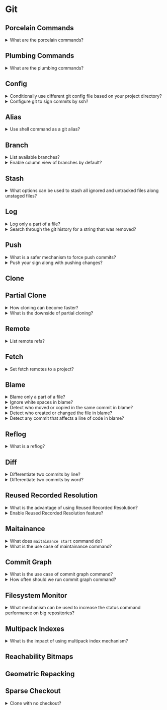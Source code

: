 # Git

## Porcelain Commands

<details>
<summary>What are the porcelain commands?</summary>

> **Description**
>
> There are 145 commands in git in total, 82 porcelain commands and 63 plumbing
> commands.
>
> - 44 main commands `add`, `commit`, `push`, ...
> - 11 manipulators `config`, `reflog`, `replace`, ...
> - 17 interrogators `blame`, `fsck`, `rerere`, ...
> - 10 interactors `send-email`, `p4`, `svn`, ...
>
> ---
> **Resources**
> - https://www.youtube.com/watch?v=aolI_Rz0ZqY
> ---
> **References**
> ---
</details>

## Plumbing Commands

<details>
<summary>What are the plumbing commands?</summary>

> **Description**
>
> There are 145 commands in git in total, 82 porcelain commands and 63 plumbing
> commands.
>
> - 19 manipulators `apply`, `commit-tree`, `update-ref`, ...
> - 21 interrogators `cat-file`, `for-each-ref`, ...
> - 5 syncing `fetch-pack`, `send-pack`, ...
> - 18 internal `check-attr`, `sh-i18n`, ...
>
> ---
> **Resources**
> - https://www.youtube.com/watch?v=aolI_Rz0ZqY
> ---
> **References**
> ---
</details>

## Config

<details>
<summary>Conditionally use different git config file based on your project directory?</summary>

> **Description**
>
> A sample use case is to use different git config when you are in work and
> open source software directory.
>
> ```sh
> [includeIf "gitdir:~/projects/work/"]
>     path = ~/projects/work/.gitconfig
>
> [includeIf "gitdir:~/projects/oss/"]
>     path = ~/projects/oss/.gitconfig
> ``````
>
> ---
> **Resources**
> - https://www.youtube.com/watch?v=aolI_Rz0ZqY
> ---
> **References**
> ---
</details>

<details>
<summary>Configure git to sign commits by ssh?</summary>

> **Description**
>
> ```sh
> git config --global gpg.format ssh
> git config --global user.signingkey ~/.ssh/id_rsa.pub
> git commit -S
> ``````
>
> You can see that your signature is appended to your commit files:
>
> ```sh
> git cat-file -p HEAD
> ``````
>
> ---
> **Resources**
> - https://www.youtube.com/watch?v=aolI_Rz0ZqY
> ---
> **References**
> ---
</details>

## Alias

<details>
<summary>Use shell command as a git alias?</summary>

> **Description**
>
> ```sh
> git config --global alias.bb better-branch.sh
> ``````
>
> ---
> **Resources**
> - https://www.youtube.com/watch?v=aolI_Rz0ZqY
> ---
> **References**
> ---
</details>

## Branch

<details>
<summary>List available branches?</summary>

> **Description**
>
> Command `branch` will list branches each in a row.
>
> ```sh
> git branch
> ``````
>
> Newer `--column` option will put branches on columns to avoid using a pager.
>
> ```sh
> git branch --column
> ``````
>
> ---
> **Resources**
> - https://www.youtube.com/watch?v=aolI_Rz0ZqY
> ---
> **References**
> ---
</details>

<details>
<summary>Enable column view of branches by default?</summary>

> **Description**
>
> ```sh
> git config --global column.ui auto
> git config --global branch.sort -committerdate
> ``````
>
> ---
> **Resources**
> - https://www.youtube.com/watch?v=aolI_Rz0ZqY
> ---
> **References**
> ---
</details>

## Stash

<details>
<summary>What options can be used to stash all ignored and untracked files along unstaged files?</summary>

> **Description**
>
> ```sh
> git stash --all
> ``````
>
> It is suggested by the community to have this alias:
>
> ```sh
> git config --global alias.staash 'stash --all'
> ``````
>
> ---
> **Resources**
> - https://www.youtube.com/watch?v=aolI_Rz0ZqY
> ---
> **References**
> ---
</details>

## Log

<details>
<summary>Log only a part of a file?</summary>

> **Description**
>
> ```sh
> git log -L 25,34:src/main.cpp
> ``````
>
> ---
> **Resources**
> - https://www.youtube.com/watch?v=aolI_Rz0ZqY
> ---
> **References**
> ---
</details>

<details>
<summary>Search through the git history for a string that was removed?</summary>

> **Description**
>
> ```sh
> git log -S regex_match -p
> ``````
>
> ---
> **Resources**
> - https://www.youtube.com/watch?v=aolI_Rz0ZqY
> ---
> **References**
> ---
</details>

## Push

<details>
<summary>What is a safer mechanism to force push commits?</summary>

> **Description**
>
> Forcing push will remove all the changes that others have made since that
> last common change you have made. The option `--force-with-lease` will only
> pushes the rebased changes when there is no other changes pushed by other
> since your last common changes.
>
> ```sh
> git push --force-with-lease
> ``````
>
> ---
> **Resources**
> - https://www.youtube.com/watch?v=aolI_Rz0ZqY
> ---
> **References**
> ---
</details>

<details>
<summary>Push your sign along with pushing changes?</summary>

> **Description**
>
> This feature is not supported by GitHub or GitLab.
>
> ```sh
> git push --signed
> ``````
>
> ---
> **Resources**
> - https://www.youtube.com/watch?v=aolI_Rz0ZqY
> ---
> **References**
> ---
</details>

## Clone

## Partial Clone

<details>
<summary>How cloning can become faster?</summary>

> **Description**
>
> By partially cloning the repository and skipping the blobs:
>
> ```sh
> git clone --filter=blob:none
> git clone --filter=true:0
> ``````
>
> ---
> **Resources**
> - https://www.youtube.com/watch?v=aolI_Rz0ZqY
> ---
> **References**
> ---
</details>

<details>
<summary>What is the downside of partial cloning?</summary>

> **Description**
>
> Graphs and blames will download the rest of required data on demand to
> generate results which will take time.
>
> ```sh
> git clone --filter=blob:none
> git blame lib/nlattr.c
> ``````
>
> ---
> **Resources**
> - https://www.youtube.com/watch?v=aolI_Rz0ZqY
> ---
> **References**
> ---
</details>

## Remote

<details>
<summary>List remote refs?</summary>

> **Description**
>
> ```sh
> git ls-remote
> ``````
>
> ---
> **Resources**
> - https://www.youtube.com/watch?v=aolI_Rz0ZqY
> ---
> **References**
> ---
</details>

## Fetch

<details>
<summary>Set fetch remotes to a project?</summary>

> **Description**
>
> ```sh
> git config remote.origin.fetch '+refs/pull/*:refs/remotes/origin/pull/*'
> git fetch
> ``````
>
> ---
> **Resources**
> - https://www.youtube.com/watch?v=aolI_Rz0ZqY
> ---
> **References**
> ---
</details>

## Blame

<details>
<summary>Blame only a part of a file?</summary>

> **Description**
>
> ```sh
> git blame -L 25,34:src/main.cpp
> ``````
>
> ---
> **Resources**
> - https://www.youtube.com/watch?v=aolI_Rz0ZqY
> ---
> **References**
> ---
</details>

<details>
<summary>Ignore white spaces in blame?</summary>

> **Description**
>
> ```sh
> git blame -w
> ``````
>
> ---
> **Resources**
> - https://www.youtube.com/watch?v=aolI_Rz0ZqY
> ---
> **References**
> ---
</details>

<details>
<summary>Detect who moved or copied in the same commit in blame?</summary>

> **Description**
>
> ```sh
> git blame -w -C
> ``````
>
> ---
> **Resources**
> - https://www.youtube.com/watch?v=aolI_Rz0ZqY
> ---
> **References**
> ---
</details>

<details>
<summary>Detect who created or changed the file in blame?</summary>

> **Description**
>
> ```sh
> git blame -w -C -C
> ``````
>
> ---
> **Resources**
> - https://www.youtube.com/watch?v=aolI_Rz0ZqY
> ---
> **References**
> ---
</details>

<details>
<summary>Detect any commit that affects a line of code in blame?</summary>

> **Description**
>
> ```sh
> git blame -w -C -C -C -L 24,35:src/main.cpp
> ``````
>
> ---
> **Resources**
> - https://www.youtube.com/watch?v=aolI_Rz0ZqY
> ---
> **References**
> ---
</details>

## Reflog

<details>
<summary>What is a reflog?</summary>

> **Description**
>
> Reflog is a log of your references.
>
> Whenever the `HEAD` is pointing at something, it has a log of that in reflog.
>
> ```sh
> git reflog
> ``````
>
> ---
> **Resources**
> - https://www.youtube.com/watch?v=aolI_Rz0ZqY
> ---
> **References**
> ---
</details>

## Diff

<details>
<summary>Differentiate two commits by line?</summary>

> **Description**
>
> ```sh
> git diff
> ``````
>
> ---
> **Resources**
> - https://www.youtube.com/watch?v=aolI_Rz0ZqY
> ---
> **References**
> ---
</details>

<details>
<summary>Differentiate two commits by word?</summary>

> **Description**
>
> ```sh
> git diff --word-diff
> ``````
>
> ---
> **Resources**
> - https://www.youtube.com/watch?v=aolI_Rz0ZqY
> ---
> **References**
> ---
</details>

## Reused Recorded Resolution

<details>
<summary>What is the advantage of using Reused Recorded Resolution?</summary>

> **Description**
>
> This feature records how you had a conflict and how you fixed it, so that it
> will solve your conflicts automatically next time you hit similar conflict.
>
> ---
> **Resources**
> - https://www.youtube.com/watch?v=aolI_Rz0ZqY
> ---
> **References**
> ---
</details>

<details>
<summary>Enable Reused Recorded Resolution feature?</summary>

> **Description**
>
> ```sh
> git config --global rerere.enabled true
> ``````
>
> ---
> **Resources**
> - https://www.youtube.com/watch?v=aolI_Rz0ZqY
> ---
> **References**
> ---
</details>

## Maitainance

<details>
<summary>What does <code>maitainance start</code> command do?</summary>

> **Description**
>
> It adds following lines to `.git/config` file:
>
> ```config
> [maintainance]
>     auto = false
>     strategy = incremental
> ``````
>
> ---
> **Resources**
> - https://www.youtube.com/watch?v=aolI_Rz0ZqY
> ---
> **References**
> ---
</details>

<details>
<summary>What is the use case of maintainance command?</summary>

> **Description**
>
> By running maintainance, git starts a cron job running tasks reguarly.
>
> A few of these tasks are:
>
> - `gc: disabled`
> - `commit-graph: hourly`
> - `prefetch: hourly`
> - `loose-objects: daily`
> - `incremental-repack: daily`
> - `pack-refs: none`
>
> ---
> **Resources**
> - https://www.youtube.com/watch?v=aolI_Rz0ZqY
> ---
> **References**
> ---
</details>

## Commit Graph

<details>
<summary>What is the use case of commit graph command?</summary>

> **Description**
>
> Commit graph creates a graph of commits stored separately on disk and makes
> git commands very faster to run for large projects.
>
> ```sh
> git commit-graph write
> ``````
>
> ---
> **Resources**
> - https://www.youtube.com/watch?v=aolI_Rz0ZqY
> ---
> **References**
> ---
</details>

<details>
<summary>How often should we run commit graph command?</summary>

> **Description**
>
> This command should be done manually once, and then let git update the graph
> over next fetches.
>
> ```sh
> git config --global fetch.writecommitgraph true
> ``````
>
> ---
> **Resources**
> - https://www.youtube.com/watch?v=aolI_Rz0ZqY
> ---
> **References**
> ---
</details>

## Filesystem Monitor

<details>
<summary>What mechanism can be used to increase the status command performance on big repositories?</summary>

> **Description**
>
> Launches a daemon that looks at the filesystem and watches for inode events
> and updates the cache in memory and tells git which files was changed every
> time git tries to stat the files.
>
> ```sh
> git config core.untrackedcache true
> git config core.fsmonitor true
> ``````
>
> First status command launches this mechanism, so it would make more time to
> finish, but subsequent calls will be fast.
>
> ---
> **Resources**
> - https://www.youtube.com/watch?v=aolI_Rz0ZqY
> ---
> **References**
> ---
</details>

## Multipack Indexes

<details>
<summary>What is the impact of using multipack index mechanism?</summary>

> **Description**
>
> ```sh
> ``````
>
> ---
> **Resources**
> - https://www.youtube.com/watch?v=aolI_Rz0ZqY
> ---
> **References**
> - https://github.blog/2021-04-29-scaling-monorepo-maintainance
> ---
</details>

## Reachability Bitmaps

## Geometric Repacking

## Sparse Checkout

<details>
<summary>Clone with no checkout?</summary>

> **Description**
>
> ```sh
> git sparse-checkout
> ``````
>
> ---
> **Resources**
> - https://www.youtube.com/watch?v=aolI_Rz0ZqY
> ---
> **References**
> ---
</details>

